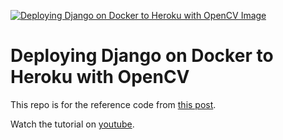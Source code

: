 [![Deploying Django on Docker to Heroku with OpenCV Image](https://static.codingforentrepreneurs.com/media/cfe-blog/deploy-django-on-docker-to-heroku-opencv/Django_On_Docker_to_Heroku_with_OpenCV.jpg)](https://www.codingforentrepreneurs.com/blog/deploy-django-on-docker-to-heroku-opencv)


# Deploying Django on Docker to Heroku with OpenCV

This repo is for the reference code from [this post](https://www.codingforentrepreneurs.com/blog/deploy-django-on-docker-to-heroku-opencv).


Watch the tutorial on [youtube](https://youtu.be/1pZbuvbvYY8).
